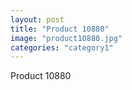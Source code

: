 ```yaml
---
layout: post
title: "Product 10880"
image: "product10880.jpg"
categories: "category1"
---
```

Product 10880
